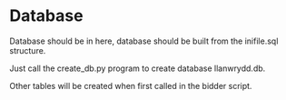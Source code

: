 # Database

Database should be in here, database should be built from the inifile.sql structure.

Just call the create_db.py program to create database llanwrydd.db.

Other tables will be created when first called in the bidder script.